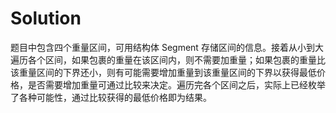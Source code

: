 # Solution

题目中包含四个重量区间，可用结构体 Segment 存储区间的信息。接着从小到大遍历各个区间，如果包裹的重量在该区间内，则不需要加重量；如果包裹的重量比该重量区间的下界还小，则有可能需要增加重量到该重量区间的下界以获得最低价格，是否需要增加重量可通过比较来决定。遍历完各个区间之后，实际上已经枚举了各种可能性，通过比较获得的最低价格即为结果。